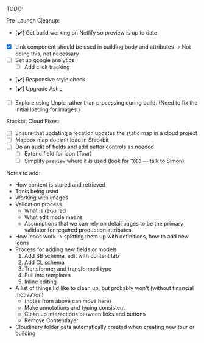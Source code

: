 TODO:

Pre-Launch Cleanup:

- [✔️] Get build working on Netlify so preview is up to date
- [x] Link component should be used in building body and attributes -> Not doing this, not necessary
- [ ] Set up google analytics
  - [ ] Add click tracking
- [✔️] Responsive style check
- [✔️] Upgrade Astro
- [ ] Explore using Unpic rather than processing during build. (Need to fix the initial loading for images.)

Stackbit Cloud Fixes:

- [ ] Ensure that updating a location updates the static map in a cloud project
- [ ] Mapbox map doesn't load in Stackbit
- [ ] Do an audit of fields and add better controls as needed
  - [ ] Extend field for icon (Tour)
  - [ ] Simplify `preview` where it is used (look for `TODO` — talk to Simon)

Notes to add:

- How content is stored and retrieved
- Tools being used
- Working with images
- Validation process
  - What is required
  - What edit mode means
  - Assumptions that we can rely on detail pages to be the primary validator for required production attributes.
- How icons work -> splitting them up with definitions, how to add new icons
- Process for adding new fields or models
  1. Add SB schema, edit with content tab
  2. Add CL schema
  3. Transformer and transformed type
  4. Pull into templates
  5. Inline editing
- A list of things I'd like to clean up, but probably won't (without financial motivation)
  - (notes from above can move here)
  - Make annotations and typing consistent
  - Clean up interactions between links and buttons
  - Remove Contentlayer
- Cloudinary folder gets automatically created when creating new tour or building
